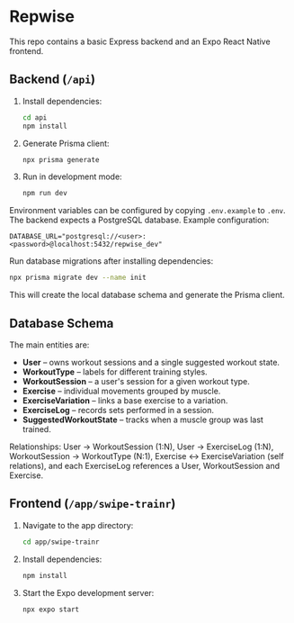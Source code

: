 # Repwise

This repo contains a basic Express backend and an Expo React Native frontend.

## Backend (`/api`)

1. Install dependencies:
   ```bash
   cd api
   npm install
   ```
2. Generate Prisma client:
   ```bash
   npx prisma generate
   ```
3. Run in development mode:
   ```bash
   npm run dev
   ```

Environment variables can be configured by copying `.env.example` to `.env`.
The backend expects a PostgreSQL database. Example configuration:

```env
DATABASE_URL="postgresql://<user>:<password>@localhost:5432/repwise_dev"
```

Run database migrations after installing dependencies:

```bash
npx prisma migrate dev --name init
```

This will create the local database schema and generate the Prisma client.

## Database Schema

The main entities are:

- **User** – owns workout sessions and a single suggested workout state.
- **WorkoutType** – labels for different training styles.
- **WorkoutSession** – a user's session for a given workout type.
- **Exercise** – individual movements grouped by muscle.
- **ExerciseVariation** – links a base exercise to a variation.
- **ExerciseLog** – records sets performed in a session.
- **SuggestedWorkoutState** – tracks when a muscle group was last trained.

Relationships:
User → WorkoutSession (1:N), User → ExerciseLog (1:N), WorkoutSession → WorkoutType (N:1),
Exercise ↔ ExerciseVariation (self relations), and each ExerciseLog references a User,
WorkoutSession and Exercise.

## Frontend (`/app/swipe-trainr`)

1. Navigate to the app directory:
   ```bash
   cd app/swipe-trainr
   ```
2. Install dependencies:
   ```bash
   npm install
   ```
3. Start the Expo development server:
   ```bash
   npx expo start
   ```
